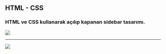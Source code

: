 ## HTML - CSS

### HTML ve CSS kullanarak açılıp kapanan sidebar tasarımı.

![](/sidebar/img/open.png)

---

![](/sidebar/img/close.png)
